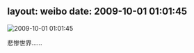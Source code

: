 layout: weibo
date: 2009-10-01 01:01:45
---
<meta name="referrer" content="no-referrer" />

<img src="/images/favicon.ico" style="float: left;"/>2009-10-01 01:01:45

悲惨世界……

